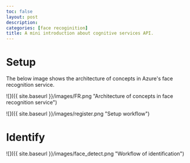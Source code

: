 ```yaml
---
toc: false
layout: post
description: 
categories: [face recoginition]
title: A mini introduction about cognitive services API.
---
```


# Setup

The below image shows the architecture of concepts in Azure's face recognition service.

![]({{ site.baseurl }}/images/FR.png "Architecture of concepts in face recognition service")

![]({{ site.baseurl }}/images/register.png "Setup workflow")

# Identify

![]({{ site.baseurl }}/images/face_detect.png "Workflow of identification")
